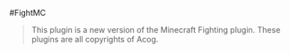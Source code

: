 #FightMC

> This plugin is a new version of the Minecraft Fighting plugin.
> These plugins are all copyrights of Acog.



